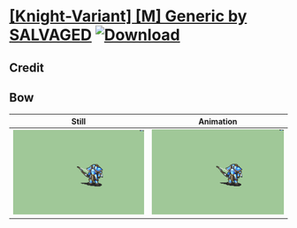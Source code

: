 # [\[Knight-Variant\] \[M\] Generic by SALVAGED](./) [![Download](https://img.shields.io/badge/Download--red?style=social&logo=github)](https://minhaskamal.github.io/DownGit/#/home?url=https://github.com/Klokinator/FE-Repo/tree/main/Battle%20Animations%2FInfantry%20-%20Knights%2C%20Generals%2C%20Armors%2F%5BKnight-Variant%5D%20%5BM%5D%20Generic%20by%20SALVAGED%2F5.%20Bow%20(shield%20on%20back))

## Credit



## Bow

| Still | Animation |
| :---: | :-------: |
| ![Bow still](./Bow_000.png) | ![Bow animation](./Bow.gif) |
